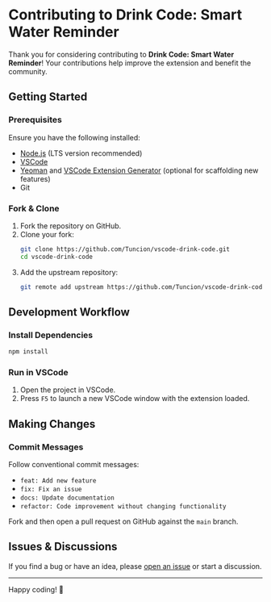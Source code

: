# Contributing to Drink Code: Smart Water Reminder

Thank you for considering contributing to **Drink Code: Smart Water Reminder**! Your contributions help improve the extension and benefit the community.

## Getting Started

### Prerequisites
Ensure you have the following installed:
- [Node.js](https://nodejs.org/) (LTS version recommended)
- [VSCode](https://code.visualstudio.com/)
- [Yeoman](https://yeoman.io/) and [VSCode Extension Generator](https://github.com/microsoft/vscode-generator-code) (optional for scaffolding new features)
- Git

### Fork & Clone
1. Fork the repository on GitHub.
2. Clone your fork:
   ```sh
   git clone https://github.com/Tuncion/vscode-drink-code.git
   cd vscode-drink-code
   ```
3. Add the upstream repository:
   ```sh
   git remote add upstream https://github.com/Tuncion/vscode-drink-code.git
   ```

## Development Workflow

### Install Dependencies
```sh
npm install
```

### Run in VSCode
1. Open the project in VSCode.
2. Press `F5` to launch a new VSCode window with the extension loaded.

## Making Changes

### Commit Messages
Follow conventional commit messages:
- `feat: Add new feature`
- `fix: Fix an issue`
- `docs: Update documentation`
- `refactor: Code improvement without changing functionality`

Fork and then open a pull request on GitHub against the `main` branch.

## Issues & Discussions
If you find a bug or have an idea, please [open an issue](https://github.com/Tuncion/vscode-drink-code/issues) or start a discussion.

---
Happy coding! 🚀